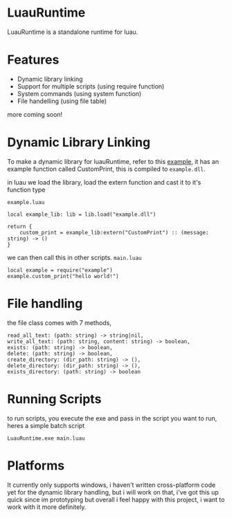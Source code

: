 # LuauRuntime
LuauRuntime is a standalone runtime for luau.

# Features
- Dynamic library linking
- Support for multiple scripts (using require function)
- System commands (using system function)
- File handelling (using file table)

more coming soon!

# Dynamic Library Linking
To make a dynamic library for luauRuntime, refer to this [example](https://github.com/KinexDev/LuauRuntime-LibExample), it has an example function called CustomPrint, this is compiled to `example.dll`.

in luau we load the library, load the extern function and cast it to it's function type

`example.luau`
```luau
local example_lib: lib = lib.load("example.dll")

return {
    custom_print = example_lib:extern("CustomPrint") :: (message: string) -> ()
}
```

we can then call this in other scripts.
`main.luau`
```luau
local example = require("example")
example.custom_print("hello world!")
```

# File handling
the file class comes with 7 methods,
```luau
read_all_text: (path: string) -> string|nil,
write_all_text: (path: string, content: string) -> boolean,
exists: (path: string) -> boolean,
delete: (path: string) -> boolean,
create_directory: (dir_path: string) -> (),
delete_directory: (dir_path: string) -> (),
exists_directory: (path: string) -> boolean
```

# Running Scripts
to run scripts, you execute the exe and pass in the script you want to run, heres a simple batch script

```
LuauRuntime.exe main.luau
```
# Platforms
It currently only supports windows, i haven't written cross-platform code yet for the dynamic library handling, but i will work on that, i've got this up quick since im prototyping but overall i feel happy with this project, i want to work with it more definitely.
